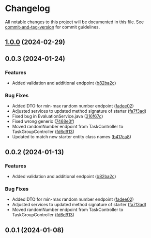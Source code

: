 # Changelog

All notable changes to this project will be documented in this file. See [commit-and-tag-version](https://github.com/absolute-version/commit-and-tag-version) for commit guidelines.

## [1.0.0](https://github.com/eTutor-plus-plus/task-app-binary-search/compare/v0.0.3...v1.0.0) (2024-02-29)

## 0.0.3 (2024-01-24)


### Features

* Added validation and additional endpoint ([b82ba2c](https://github.com/eTutor-plus-plus/task-app-binary-search/commit/b82ba2cbf7ef95c2fedd0b25f1855081b8385c7c))


### Bug Fixes

* Added DTO for min-max random number endpoint ([fadee02](https://github.com/eTutor-plus-plus/task-app-binary-search/commit/fadee0279f19b8034ea373842ed5b9703585b97a))
* Adjusted services to updated method signature of starter ([fa7f3ad](https://github.com/eTutor-plus-plus/task-app-binary-search/commit/fa7f3ad0ef913b08713044ea1c97cd1c542f40ff))
* Fixed bug in EvaluationService.java ([316f67c](https://github.com/eTutor-plus-plus/task-app-binary-search/commit/316f67c097cccaffb4564ee4a1508948a1400a08))
* Fixed wrong generic ([7468e3f](https://github.com/eTutor-plus-plus/task-app-binary-search/commit/7468e3f258aa47db80504f190c4c5146086b02c3))
* Moved randomNumber endpoint from TaskController to TaskGroupController ([fd6d913](https://github.com/eTutor-plus-plus/task-app-binary-search/commit/fd6d913427a52ec3728f36b089fcc92e4f366c01))
* Updated to match new starter entity class names ([b417ca8](https://github.com/eTutor-plus-plus/task-app-binary-search/commit/b417ca8b4c0584e89eb261b5864a42ff04a84cfa))

## 0.0.2 (2024-01-13)


### Features

* Added validation and additional endpoint ([b82ba2c](https://github.com/eTutor-plus-plus/task-app-binary-search/commit/b82ba2cbf7ef95c2fedd0b25f1855081b8385c7c))


### Bug Fixes

* Added DTO for min-max random number endpoint ([fadee02](https://github.com/eTutor-plus-plus/task-app-binary-search/commit/fadee0279f19b8034ea373842ed5b9703585b97a))
* Adjusted services to updated method signature of starter ([fa7f3ad](https://github.com/eTutor-plus-plus/task-app-binary-search/commit/fa7f3ad0ef913b08713044ea1c97cd1c542f40ff))
* Moved randomNumber endpoint from TaskController to TaskGroupController ([fd6d913](https://github.com/eTutor-plus-plus/task-app-binary-search/commit/fd6d913427a52ec3728f36b089fcc92e4f366c01))

## 0.0.1 (2024-01-08)
